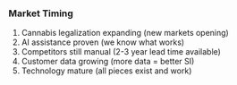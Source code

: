 ### Market Timing
1. Cannabis legalization expanding (new markets opening)
2. AI assistance proven (we know what works)
3. Competitors still manual (2-3 year lead time available)
4. Customer data growing (more data = better SI)
5. Technology mature (all pieces exist and work)
